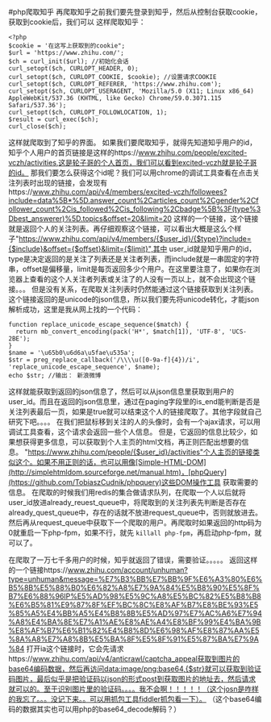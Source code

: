 #php爬取知乎
再爬取知乎之前我们要先登录到知乎，然后从控制台获取cookie，获取到cookie后，我们可以
这样爬取知乎：
```
<?php
$cookie = '在这写上获取到的cookie";
$url = 'https://www.zhihu.com/';
$ch = curl_init($url); //初始化会话
curl_setopt($ch, CURLOPT_HEADER, 0);
curl_setopt($ch, CURLOPT_COOKIE, $cookie); //设置请求COOKIE
curl_setopt($ch, CURLOPT_REFERER, 'https://www.zhihu.com');
curl_setopt($ch, CURLOPT_USERAGENT, 'Mozilla/5.0 (X11; Linux x86_64) AppleWebKit/537.36 (KHTML, like Gecko) Chrome/59.0.3071.115 Safari/537.36');
curl_setopt($ch, CURLOPT_FOLLOWLOCATION, 1);
$result = curl_exec($ch);
curl_close($ch);
```

这样就爬取到了知乎的界面。
如果我们要爬取知乎，就得先知道知乎用户的id，知乎个人用户的首页链接是这样的https://www.zhihu.com/people/excited-vczh/activities,这是轮子哥的个人首页，我们可以看到excited-vczh就是轮子哥的id。
那我们要怎么获得这个id呢？我们可以用chrome的调试工具查看在点击关注列表时出现的链接，会发现有https://www.zhihu.com/api/v4/members/excited-vczh/followees?include=data%5B*%5D.answer_count%2Carticles_count%2Cgender%2Cfollower_count%2Cis_followed%2Cis_following%2Cbadge%5B%3F(type%3Dbest_answerer)%5D.topics&offset=20&limit=20
这样的一个链接，这个链接就是返回个人的关注列表。再仔细观察这个链接，可以看出大概是这么个样子"https://www.zhihu.com/api/v4/members/{$user_id}/{$type}?include={$include}&offset={$offset}&limit={$limit}",其中
user_id就是知乎用户的id，type是决定返回的是关注了列表还是关注者列表，而include就是一串固定的字符串，offset是偏移量，limit是每页返回多少个用户。在这里要注意了，如果你在浏览器上查看的这个人关注者列表或关注了的人没有一页以上，就不会出现这个链接。。。
但是没有关系，在爬取关注列表时仍然能通过这个链接获取到关注列表。
这个链接返回的是unicode的json信息，所以我们要先将unicode转化，才能json解析成功，这里是我从网上找的一个代码：
```
function replace_unicode_escape_sequence($match) {
  return mb_convert_encoding(pack('H*', $match[1]), 'UTF-8', 'UCS-2BE');
}
$name = '\u65b0\u6d6a\u5fae\u535a';
$str = preg_replace_callback('/\\\\u([0-9a-f]{4})/i', 'replace_unicode_escape_sequence', $name);
echo $str; //输出： 新浪微博
```
这样就能获取到返回的json信息了，然后可以从json信息里获取到用户的user_id。而且在返回的json信息里，通过在paging字段里的is_end能判断是否是关注列表最后一页，如果是true就可以结束这个人的链接爬取了。其他字段就自己研究下吧。。。。
在我们把鼠标移到关注的人的头像时，会有一个ajax请求，可以用调试工具查看，这个请求会返回一些个人信息。
但是，它返回的信息比较少，如果想获得更多信息，可以获取到个人主页的html文档，再正则匹配出想要的信息。
"https://www.zhihu.com/people/{$user_id}/activities"个人主页的链接类似这个。如果不用正则的话，也可以用像[Simple-HTML-DOM](http://simplehtmldom.sourceforge.net/manual.htm)，[phpQuery](https://github.com/TobiaszCudnik/phpquery)这些DOM操作工具
获取需要的信息。
在爬取的时候我们用redis的集合做请求队列，在爬取一个人以后就将user_id放进already_reuest_queue中，将爬取到的关注列表先判断是否存在already_quest_queue中，存在的话就不放进request_queue中，否则就放进去。
然后再从request_queue中获取下一个爬取的用户。再爬取时如果返回的http码为0就重启一下php-fpm，如果不行，就先
`killall php-fpm`，再启动php-fpm，就可以了。

在爬取了一万七千多用户的时候，知乎就返回了错误，需要验证。。。。。
返回这样的一个链接https://www.zhihu.com/account/unhuman?type=unhuman&message=%E7%B3%BB%E7%BB%9F%E6%A3%80%E6%B5%8B%E5%88%B0%E6%82%A8%E7%9A%84%E5%B8%90%E5%8F%B7%E6%88%96IP%E5%AD%98%E5%9C%A8%E5%BC%82%E5%B8%B8%E6%B5%81%E9%87%8F%EF%BC%8C%E8%AF%B7%E8%BE%93%E5%85%A5%E4%BB%A5%E4%B8%8B%E5%AD%97%E7%AC%A6%E7%94%A8%E4%BA%8E%E7%A1%AE%E8%AE%A4%E8%BF%99%E4%BA%9B%E8%AF%B7%E6%B1%82%E4%B8%8D%E6%98%AF%E8%87%AA%E5%8A%A8%E7%A8%8B%E5%BA%8F%E5%8F%91%E5%87%BA%E7%9A%84
打开ia这个链接时，它会先请求https://www.zhihu.com/api/v4/anticrawl/captcha_appeal获取到图片的base64编码数据，然后再访问data:image/png:base64,{$str}就可以获取到验证码图片，最后似乎是把验证码以json的形式post到获取图片的地址去，然后请求就可以的。至于识别图片里的验证码。。。。我不会啊！！！！！（这个josn是咋样的我忘了。。。没记下来。。可以用抓包工具fiddler抓包看一下）。
（这个base64编码的数据其实也可以用php的base64_decode解码？）
